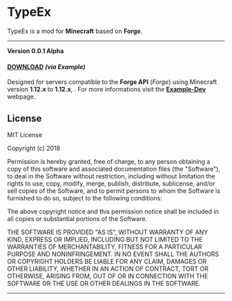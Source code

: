 

# TypeEx


TypeEx is a mod for **Minecraft** based on **Forge**.


---


**Version 0.0.1 Alpha**
#### **[DOWNLOAD](https://example.com/mods/typeex/files/)** _(via Example)_

Designed for servers compatible to the **Forge API** (_Forge_) using Minecraft version **1.12.x** to **1.12.x**, .
For more informations visit the **[Example-Dev](http:/example.com/mods/typeex/)** webpage.



## License


MIT License

Copyright (c) 2018

Permission is hereby granted, free of charge, to any person obtaining a copy
of this software and associated documentation files (the "Software"), to deal
in the Software without restriction, including without limitation the rights
to use, copy, modify, merge, publish, distribute, sublicense, and/or sell
copies of the Software, and to permit persons to whom the Software is
furnished to do so, subject to the following conditions:

The above copyright notice and this permission notice shall be included in all
copies or substantial portions of the Software.

THE SOFTWARE IS PROVIDED "AS IS", WITHOUT WARRANTY OF ANY KIND, EXPRESS OR
IMPLIED, INCLUDING BUT NOT LIMITED TO THE WARRANTIES OF MERCHANTABILITY,
FITNESS FOR A PARTICULAR PURPOSE AND NONINFRINGEMENT. IN NO EVENT SHALL THE
AUTHORS OR COPYRIGHT HOLDERS BE LIABLE FOR ANY CLAIM, DAMAGES OR OTHER
LIABILITY, WHETHER IN AN ACTION OF CONTRACT, TORT OR OTHERWISE, ARISING FROM,
OUT OF OR IN CONNECTION WITH THE SOFTWARE OR THE USE OR OTHER DEALINGS IN THE
SOFTWARE.


---

